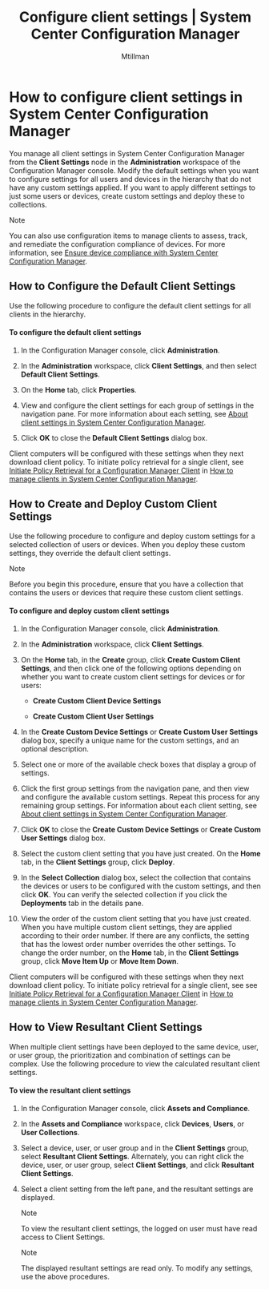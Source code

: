 ﻿---
title: "Configure client settings | System Center Configuration Manager"
ms.custom: na
ms.date: 12/08/2015
ms.prod: configuration-manager
ms.reviewer: na
ms.suite: na
ms.technology:
  - configmgr-client
ms.tgt_pltfrm: na
ms.topic: get-started-article
ms.assetid: 95e9858a-bad4-4651-9e61-2e31dc5050fa
caps.latest.revision: 5
author: Mtillman
---
# How to configure client settings in System Center Configuration Manager
You manage all client settings in System Center Configuration Manager from the **Client Settings** node in the **Administration** workspace of the Configuration Manager console. Modify the default settings when you want to configure settings for all users and devices in the hierarchy that do not have any custom settings applied. If you want to apply different settings to just some users or devices, create custom settings and deploy these to collections.  

> [!NOTE]  
>  You can also use configuration items to manage clients to assess, track, and remediate the configuration compliance of devices. For more information, see [Ensure device compliance with System Center Configuration Manager](../../../compliance/understand/ensure-device-compliance.md).  

##  <a name="BKMK_DefaultClientSettings"></a> How to Configure the Default Client Settings  

 Use the following procedure to configure the default client settings for all clients in the hierarchy.  

#### To configure the default client settings  

1.  In the Configuration Manager console, click **Administration**.  

2.  In the **Administration** workspace, click **Client Settings**, and then select **Default Client Settings**.  

3.  On the **Home** tab, click **Properties**.  

4.  View and configure the client settings for each group of settings in the navigation pane. For more information about each setting, see [About client settings in System Center Configuration Manager](../../../core/clients/deploy/about-client-settings.md).  

5.  Click **OK** to close the **Default Client Settings** dialog box.  

 Client computers will be configured with these settings when they next download client policy. To initiate policy retrieval for a single client, see [Initiate Policy Retrieval for a Configuration Manager Client](../../../core/clients/manage/manage-clients.md#BKMK_PolicyRetrieval) in [How to manage clients in System Center Configuration Manager](../../../core/clients/manage/manage-clients.md).  

##  <a name="BKMK_CustomClientSettings"></a> How to Create and Deploy Custom Client Settings  
 Use the following procedure to configure and deploy custom settings for a selected collection of users or devices. When you deploy these custom settings, they override the default client settings.  

> [!NOTE]  
>  Before you begin this procedure, ensure that you have a collection that contains the users or devices that require these custom client settings.  

#### To configure and deploy custom client settings  

1.  In the Configuration Manager console, click **Administration**.  

2.  In the **Administration** workspace, click **Client Settings**.  

3.  On the **Home** tab, in the **Create** group, click **Create Custom Client Settings**, and then click one of the following options depending on whether you want to create custom client settings for devices or for users:  

    -   **Create Custom Client Device Settings**  

    -   **Create Custom Client User Settings**  

4.  In the **Create Custom Device Settings** or **Create Custom User Settings** dialog box, specify a unique name for the custom settings, and an optional description.  

5.  Select one or more of the available check boxes that display a group of settings.  

6.  Click the first group settings from the navigation pane, and then view and configure the available custom settings. Repeat this process for any remaining group settings. For information about each client setting, see [About client settings in System Center Configuration Manager](../../../core/clients/deploy/about-client-settings.md).  

7.  Click **OK** to close the **Create Custom Device Settings** or **Create Custom User Settings** dialog box.  

8.  Select the custom client setting that you have just created. On the **Home** tab, in the **Client Settings** group, click **Deploy**.  

9. In the **Select Collection** dialog box, select the collection that contains the devices or users to be configured with the custom settings, and then click **OK**. You can verify the selected collection if you click the **Deployments** tab in the details pane.  

10. View the order of the custom client setting that you have just created. When you have multiple custom client settings, they are applied according to their order number. If there are any conflicts, the setting that has the lowest order number overrides the other settings. To change the order number, on the **Home** tab, in the **Client Settings** group, click **Move Item Up** or **Move Item Down**.  

 Client computers will be configured with these settings when they next download client policy. To initiate policy retrieval for a single client, see see [Initiate Policy Retrieval for a Configuration Manager Client](../../../core/clients/manage/manage-clients.md#BKMK_PolicyRetrieval) in [How to manage clients in System Center Configuration Manager](../../../core/clients/manage/manage-clients.md).  

##  <a name="BKMK_ResultantClientSettings"></a> How to View Resultant Client Settings  
 When multiple client settings have been deployed to the same device, user, or user group, the prioritization and combination of settings can be complex. Use the following procedure to view the calculated resultant client settings.  

#### To view the resultant client settings  

1.  In the Configuration Manager console, click **Assets and Compliance**.  

2.  In the **Assets and Compliance** workspace, click **Devices**, **Users**, or **User Collections**.  

3.  Select a device, user, or user group and in the **Client Settings** group, select **Resultant Client Settings**.  Alternately, you can right click the device, user, or user group, select **Client Settings**, and click **Resultant Client Settings**.  

4.  Select a client setting from the left pane, and the resultant settings are displayed.  

    > [!NOTE]  
    >  To view the resultant client settings, the logged on user must have read access to Client Settings.  

    > [!NOTE]  
    >  The displayed resultant settings are read only. To modify any settings, use the above procedures.  

